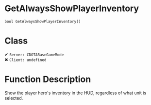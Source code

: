 # GetAlwaysShowPlayerInventory
```
bool GetAlwaysShowPlayerInventory()
```
# Class
✔ `Server: CDOTABaseGameMode`  
✖ `Client: undefined`  

# Function Description
Show the player hero's inventory in the HUD, regardless of what unit is selected.
